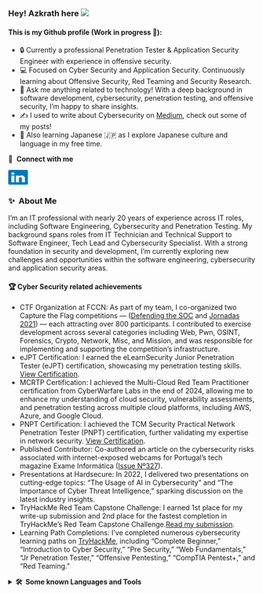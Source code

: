 ### Hey! Azkrath here <a><img src="https://media.giphy.com/media/hvRJCLFzcasrR4ia7z/giphy.gif" width="5%"></a>
#### This is my Github profile (Work in progress 🚧):
- 🔒 Currently a professional Penetration Tester & Application Security Engineer with experience in offensive security.
- 💻 Focused on Cyber Security and Application Security. Continuously learning about Offensive Security, Red Teaming and Security Research.  
- 💬 Ask me anything related to technology! With a deep background in software development, cybersecurity, penetration testing, and offensive security, I’m happy to share insights.
- ✍️ I used to write about Cybersecurity on <a href="https://medium.com/azkrath">Medium</a>, check out some of my posts!
- 🌱 Also learning Japanese 🇯🇵 as I explore Japanese culture and language in my free time.

🔗 &nbsp;**Connect with me**
<p align="left">
    <a href="https://www.linkedin.com/in/azkrath/" target="blank"><img align="center" src="https://raw.githubusercontent.com/Azkrath/Azkrath/main/Images/Logos/linkedin.svg" alt="" height="30" width="40" /></a>
</p>

### ✨&nbsp; About Me
I’m an IT professional with nearly 20 years of experience across IT roles, including Software Engineering, Cybersecurity and Penetration Testing. My background spans roles from IT Technician and Technical Support to Software Engineer, Tech Lead and Cybersecurity Specialist. With a strong foundation in security and development, I’m currently exploring new challenges and opportunities within the software engineering, cybersecurity and application security areas.

#### 🏆 Cyber Security related achievements
- CTF Organization at FCCN: As part of my team, I co-organized two Capture the Flag competitions — (<a href="https://ctftime.org/event/1420">Defending the SOC</a> and <a href="https://ctftime.org/event/1473">Jornadas 2021</a>) — each attracting over 800 participants. I contributed to exercise development across several categories including Web, Pwn, OSINT, Forensics, Crypto, Network, Misc, and Mission, and was responsible for implementing and supporting the competition’s infrastructure.
- eJPT Certification: I earned the eLearnSecurity Junior Penetration Tester (eJPT) certification, showcasing my penetration testing skills. <a href="https://certs.ine.com/9c0cbcf2-153b-4618-887f-ef919d1b49d3#gs.60wjwt">View Certification</a>.
- MCRTP Certification: I achieved the Multi-Cloud Red Team Practitioner certification from CyberWarfare Labs in the end of 2024, allowing me to enhance my understanding of cloud security, vulnerability assessments, and penetration testing across multiple cloud platforms, including AWS, Azure, and Google Cloud. 
- PNPT Certification: I achieved the TCM Security Practical Network Penetration Tester (PNPT) certification, further validating my expertise in network security. <a href="https://certified.tcm-sec.com/c6db9b75-2dbf-4555-b9b4-425d85909613">View Certification</a>.
- Published Contributor: Co-authored an article on the cybersecurity risks associated with internet-exposed webcams for Portugal’s tech magazine Exame Informática (<a href="https://visao.pt/exameinformatica/revista-exame-informatica/2022-08-25-exame-informatica-no-327-setembro/">Issue Nº327</a>).
- Presentations at Hardsecure: In 2022, I delivered two presentations on cutting-edge topics: “The Usage of AI in Cybersecurity” and “The Importance of Cyber Threat Intelligence,” sparking discussion on the latest industry insights.
- TryHackMe Red Team Capstone Challenge: I earned 1st place for my write-up submission and 2nd place for the fastest completion in TryHackMe’s Red Team Capstone Challenge.<a href="https://tryhackme.com/r/resources/blog/azkraths-red-team-capstone-write-up">Read my submission</a>.
- Learning Path Completions: I’ve completed numerous cybersecurity learning paths on <a href="https://www.tryhackme.com">TryHackMe</a>, including “Complete Beginner,” “Introduction to Cyber Security,” “Pre Security,” “Web Fundamentals,” “Jr Penetration Tester,” “Offensive Pentesting,” “CompTIA Pentest+,” and “Red Teaming.”

<details>
<summary><b>🛠️&nbsp;&nbsp;Some known Languages&nbsp;and&nbsp;Tools</b></summary>
</br>
<p align="left">
<a href="https://www.linux.org/" target="_blank"><img src="https://raw.githubusercontent.com/devicons/devicon/master/icons/linux/linux-original.svg" alt="linux" width="40" height="40"/></a>
<a href="https://www.microsoft.com" target="_blank"><img src="https://raw.githubusercontent.com/devicons/devicon/master/icons/windows11/windows11-original.svg" alt="windows" width="40" height="40"/></a>
<a href="https://www.apple.com/" target="_blank"><img src="https://raw.githubusercontent.com/devicons/devicon/master/icons/apple/apple-original.svg" alt="macos" width="40" height="40"/></a>
<a href="https://www.gnu.org/software/bash/" target="_blank"><img src="https://www.vectorlogo.zone/logos/gnu_bash/gnu_bash-icon.svg" alt="bash" width="40" height="40"/></a>
<a href="https://learn.microsoft.com/en-us/powershell/" target="_blank"><img src="https://raw.githubusercontent.com/devicons/devicon/master/icons/powershell/powershell-original.svg" alt="powershell" width="40" height="40"/></a>
<a href="https://www.w3schools.com/css/" target="_blank"><img src="https://raw.githubusercontent.com/devicons/devicon/master/icons/css3/css3-original-wordmark.svg" alt="css3" width="40" height="40"/></a>
<a href="https://www.w3.org/html/" target="_blank"><img src="https://raw.githubusercontent.com/devicons/devicon/master/icons/html5/html5-original-wordmark.svg" alt="html5" width="40" height="40"/></a>
<a href="https://ghetbootstrap.com" target="_blank"><img src="https://raw.githubusercontent.com/devicons/devicon/master/icons/bootstrap/bootstrap-original.svg" alt="bootstrap" width="40" height="40"/></a>
<a href="https://developer.mozilla.org/en-US/docs/Web/JavaScript" target="_blank"><img src="https://raw.githubusercontent.com/devicons/devicon/master/icons/javascript/javascript-original.svg" alt="javascript" width="40" height="40"/></a>
<a href="https://www.java.com" target="_blank"><img src="https://raw.githubusercontent.com/devicons/devicon/master/icons/java/java-plain.svg" alt="java" width="40" height="40"/></a>
<a href="https://dotnet.microsoft.com/" target="_blank"><img src="https://raw.githubusercontent.com/devicons/devicon/master/icons/csharp/csharp-plain.svg" alt="dotnet" width="40" height="40"/></a>
<a href="https://www.python.org" target="_blank"><img src="https://raw.githubusercontent.com/devicons/devicon/master/icons/python/python-original.svg" alt="python" width="40" height="40"/></a>
<a href="https://www.php.net" target="_blank"><img src="https://raw.githubusercontent.com/devicons/devicon/master/icons/php/php-original.svg" alt="php" width="40" height="40"/></a>
<a href="https://redis.io" target="_blank"><img src="https://raw.githubusercontent.com/devicons/devicon/master/icons/redis/redis-original-wordmark.svg" alt="redis" width="40" height="40"/></a>
<a href="https://expressjs.com" target="_blank"><img src="https://raw.githubusercontent.com/devicons/devicon/master/icons/express/express-original-wordmark.svg" alt="express" width="40" height="40"/></a>
<a href="https://www.nginx.com" target="_blank"><img src="https://raw.githubusercontent.com/devicons/devicon/master/icons/nginx/nginx-original.svg" alt="nginx" width="40" height="40"/></a>
<a href="https://nodejs.org" target="_blank"><img src="https://raw.githubusercontent.com/devicons/devicon/master/icons/nodejs/nodejs-original-wordmark.svg" alt="nodejs" width="40" height="40"/></a>
<a href="https://flask.palletsprojects.com/" target="_blank"><img src="https://www.vectorlogo.zone/logos/palletsprojects_flask/palletsprojects_flask-ar21.svg" alt="flask" width="40" height="40"/></a>
<a href="https://www.mongodb.com/" target="_blank"><img src="https://raw.githubusercontent.com/devicons/devicon/master/icons/mongodb/mongodb-original-wordmark.svg" alt="mongodb" width="40" height="40"/></a>
<a href="https://www.postgresql.org" target="_blank"><img src="https://raw.githubusercontent.com/devicons/devicon/master/icons/postgresql/postgresql-original-wordmark.svg" alt="postgresql" width="40" height="40"/></a>
<a href="https://www.sqlite.org/" target="_blank"><img src="https://www.vectorlogo.zone/logos/sqlite/sqlite-icon.svg" alt="sqlite" width="40" height="40"/></a>
<a href="https://www.microsoft.com/en-us/sql-server" target="_blank"><img src="https://www.svgrepo.com/show/303229/microsoft-sql-server-logo.svg" alt="mssql" width="40" height="40"/></a>
<a href="https://www.mysql.com/" target="_blank"><img src="https://raw.githubusercontent.com/devicons/devicon/master/icons/mysql/mysql-original-wordmark.svg" alt="mysql" width="40" height="40"/></a>
<a href="https://git-scm.com/" target="_blank"> <img src="https://www.vectorlogo.zone/logos/git-scm/git-scm-icon.svg" alt="git" width="40" height="40"/></a>
<a href="https://postman.com" target="_blank"><img src="https://www.vectorlogo.zone/logos/getpostman/getpostman-icon.svg" alt="postman" width="40" height="40"/></a>
<a href="https://www.docker.com" target="_blank"><img src="https://raw.githubusercontent.com/devicons/devicon/master/icons/docker/docker-plain.svg" alt="docker" width="40" height="40"></a>
<a href="https://www.jira.com" target="_blank"><img src="https://raw.githubusercontent.com/devicons/devicon/master/icons/jira/jira-original-wordmark.svg" alt="jira" width="40" height="40"></a>
<a href="https://aws.amazon.com" target="_blank"><img src="https://raw.githubusercontent.com/devicons/devicon/master/icons/amazonwebservices/amazonwebservices-original-wordmark.svg" alt="aws" width="40" height="40"/></a>
<a href="https://azure.microsoft.com/en-in/" target="_blank"><img src="https://raw.githubusercontent.com/devicons/devicon/master/icons/azuredevops/azuredevops-original.svg" alt="azuredevops" width="40" height="40"/></a>
<a href="https://www.unity.com" target="_blank"><img src="https://raw.githubusercontent.com/devicons/devicon/master/icons/unity/unity-plain.svg" alt="unity" width="40" height="40"></a>
</p>
</details>
